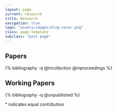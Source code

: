 ```yaml
---
layout: page
current: research
title: Research
navigation: true
logo: "assets/images/blog-cover.png"
class: page-template
subclass: "post page"
---
```


## Papers

{% bibliography -q @incollection @inproceedings %}

## Working Papers

{% bibliography -q @unpublished %}

\* indicates equal contribution
